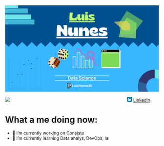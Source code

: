 <p align="center">
  <img src="Luis Nunes.png" >
</p>

<img width="400px" align="left" src="https://github-readme-stats.vercel.app/api/top-langs/?username=LuisNunes301&hide=html&layout=compact&theme=buefy" />  


<a href="https://www.linkedin.com/in/luisnunes30"><img src="linkedin.png" width="16"></img></a> [LinkedIn](https://www.linkedin.com/in/luisnunes30)  

# What a me doing now:
- 🔭 I’m currently working on Consiste
- 🌱 I’m currently learning Data analys, DevOps, Ia

